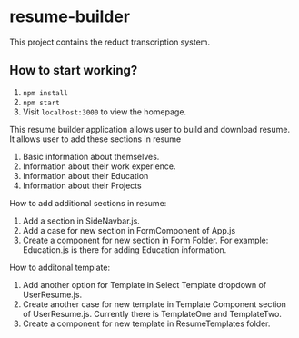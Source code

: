
# resume-builder

This project contains the reduct transcription system. 

## How to start working?


1. `npm install`
2. `npm start`
3. Visit `localhost:3000` to view the homepage.


This resume builder application allows user to build and download resume. It  allows user to add these sections in resume
1. Basic information about themselves.
2. Information about their work experience.
3. Information about their Education
4. Information about their Projects

How to add additional sections in resume:
1. Add a section in SideNavbar.js.
2. Add a case for new section in FormComponent of App.js
3. Create a component for new section in Form Folder. For example: Education.js is there for adding Education information.

How to additonal template:

1. Add another option for Template in Select Template dropdown of UserResume.js.
2. Create another case for new template in Template Component section of UserResume.js. Currently there is TemplateOne and TemplateTwo.
3. Create a component for new template in ResumeTemplates folder.


